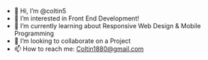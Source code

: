 - 👋 Hi, I’m @coltin5
- 👀 I’m interested in Front End Development!
- 🌱 I’m currently learning about Responsive Web Design & Mobile Programming 
- 💞️ I’m looking to collaborate on a Project
- 📫 How to reach me: Coltin1880@gmail.com

<!---
coltin5/coltin5 is a ✨ special ✨ repository because its `README.md` (this file) appears on your GitHub profile.
You can click the Preview link to take a look at your changes.
--->
